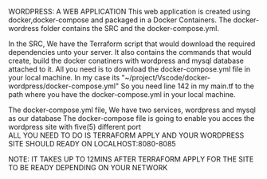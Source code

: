  WORDPRESS: A WEB APPLICATION
 This web application is created using docker,docker-compose and 
 packaged in a Docker Containers.
 The docker-wordress folder contains the SRC and the docker-compose.yml.
 
 In the SRC, 
 We have the Terraform script that would download the required dependencies unto your server.
 It also contains the commands that would create, build the docker conatiners with wordpress and 
 mysql database attached to it.
 All you need is to download the docker-compose.yml file in your local machine. 
 In my case its "~/project/Vscode/docker-wordpress/docker-compose.yml"
 So you need line 142 in my main.tf to the path  where you have the docker-compose.yml in your local machine.
 
 The docker-compose.yml file,
 We have two services, wordpress and mysql as our database
 The docker-compose file is going to enable you acces the wordpress site with five(5) different port  
 ALL YOU NEED TO DO IS TERRAFORM APPLY AND YOUR WORDPRESS SITE SHOULD
 READY ON LOCALHOST:8080-8085
 
 NOTE: IT TAKES UP TO 12MINS AFTER TERRAFORM APPLY FOR THE SITE TO BE
 READY DEPENDING ON YOUR NETWORK
